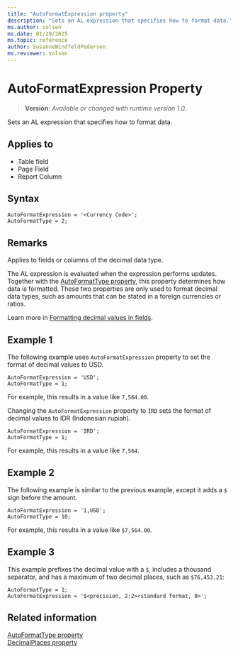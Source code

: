 ```yaml
---
title: "AutoFormatExpression property"
description: "Sets an AL expression that specifies how to format data."
ms.author: solsen
ms.date: 01/29/2025
ms.topic: reference
author: SusanneWindfeldPedersen
ms.reviewer: solsen
---
```

[//]: # (START>DO_NOT_EDIT)
[//]: # (IMPORTANT:Do not edit any of the content between here and the END>DO_NOT_EDIT.)
[//]: # (Any modifications should be made in the .xml files in the ModernDev repo.)
# AutoFormatExpression Property
> **Version**: _Available or changed with runtime version 1.0._

Sets an AL expression that specifies how to format data.

## Applies to
-   Table field
-   Page Field
-   Report Column

[//]: # (IMPORTANT: END>DO_NOT_EDIT)


## Syntax

```AL
AutoFormatExpression = '<Currency Code>';
AutoFormatType = 2;
```

## Remarks

Applies to fields or columns of the decimal data type.

The AL expression is evaluated when the expression performs updates. Together with the [AutoFormatType property](devenv-autoformattype-property.md), this property determines how data is formatted. These two properties are only used to format decimal data types, such as amounts that can be stated in a foreign currencies or ratios.

Learn more in [Formatting decimal values in fields](../devenv-format-field-data.md).

## Example 1

The following example uses `AutoFormatExpression` property to set the format of decimal values to USD.

```AL
AutoFormatExpression = 'USD';
AutoFormatType = 1;
```

For example, this results in a value like `7,564.00`.


Changing the `AutoFormatExpression` property to `ÌRD` sets the format of decimal values to IDR \(Indonesian rupiah\).

```AL
AutoFormatExpression = 'IRD';
AutoFormatType = 1;
```

For example, this results in a value like `7,564`.

## Example 2

The following example is similar to the previous example, except it adds a `$` sign before the amount.

```AL
AutoFormatExpression = '1,USD';
AutoFormatType = 10;
```

For example, this results in a value like `$7,564.00`.

## Example 3

This example prefixes the decimal value with a `$`, includes a thousand separator, and has a maximum of two decimal places, such as `$76,453.21`:

```AL
AutoFormatType = 1;
AutoFormatExpression = '$<precision, 2:2><standard format, 0>';
```

## Related information

[AutoFormatType property](devenv-autoformattype-property.md)  
[DecimalPlaces property](devenv-decimalplaces-property.md)
